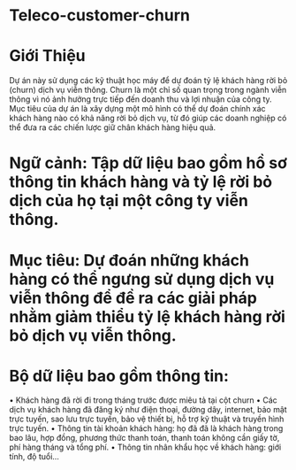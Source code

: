 # Teleco-customer-churn
# Giới Thiệu
Dự án này sử dụng các kỹ thuật học máy để dự đoán tỷ lệ khách hàng rời bỏ (churn) dịch vụ viễn thông. Churn là một chỉ số quan trọng trong ngành viễn thông vì nó ảnh hưởng trực tiếp đến doanh thu và lợi nhuận của công ty. Mục tiêu của dự án là xây dựng một mô hình có thể dự đoán chính xác khách hàng nào có khả năng rời bỏ dịch vụ, từ đó giúp các doanh nghiệp có thể đưa ra các chiến lược giữ chân khách hàng hiệu quả.

# Ngữ cảnh: Tập dữ liệu bao gồm hồ sơ thông tin khách hàng và tỷ lệ rời bỏ dịch của họ tại một công ty viễn thông.
# Mục tiêu: Dự đoán những khách hàng có thể ngưng sử dụng dịch vụ viễn thông để đề ra các giải pháp nhằm giảm thiểu tỷ lệ khách hàng rời bỏ dịch vụ viễn thông.
# Bộ dữ liệu bao gồm thông tin:
•	Khách hàng đã rời đi trong tháng trước được miêu tả tại cột churn
•	Các dịch vụ khách hàng đã đăng ký như điện thoại, đường dây, internet, bảo mật trực tuyến, sao lưu trực tuyến, bảo vệ thiết bị, hỗ trợ kỹ thuật và truyền hình trực tuyến.
•	Thông tin tài khoản khách hàng: họ đã đã là khách hàng trong bao lâu, hợp đồng, phương thức thanh toán, thanh toán không cần giấy tờ, phí hàng tháng và tổng phí.
•	Thông tin nhân khẩu học về khách hàng: giới tính, độ tuổi...
